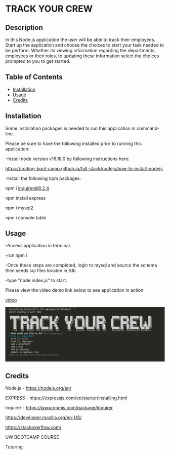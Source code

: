 # TRACK YOUR CREW

## Description 
  
In this Node.js application the user will be able to track their employees.  Start up the application and choose the choices to start your task needed to be perform.  Whether its viewing information regarding the departments, employees or their roles, to updating these information select the choices prompted to you to get started.


## Table of Contents 
  
- [Installation](#installation)
- [Usage](#usage)
- [Credits](#credits)

## Installation

Some installation packages is needed to run this application in command-line.

Please be sure to have the following installed prior to running this application:

-Install node version v16.18.0 by following instructions here:

https://coding-boot-camp.github.io/full-stack/nodejs/how-to-install-nodejs

-Install the following npm packages:

npm i inquirer@8.2.4

npm install express

npm i mysql2

npm i console.table

## Usage
-Access application in terminal.

-run npm i

-Once these steps are completed, login to mysql and source the schema then seeds sql files located in /db.

-type "node index.js" to start.


Please view the video demo link below to see application in action:

<a href="placeholder">video</a>

    
![alt text](./assets/trackyourcrewsnip.jpg)


## Credits
Node.js - https://nodejs.org/en/

EXPRESS - https://expressjs.com/en/starter/installing.html

Inquirer - https://www.npmjs.com/package/inquirer

https://developer.mozilla.org/en-US/

https://stackoverflow.com/

UW BOOTCAMP COURSE

Tutoring